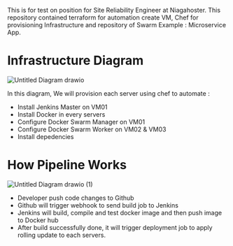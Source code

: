 This is for test on position for Site Reliability Engineer at Niagahoster. This repository contained terraform for automation create VM, Chef for provisioning Infrastructure and repository of Swarm Example : Microservice App.

# Infrastructure Diagram
![Untitled Diagram drawio](https://user-images.githubusercontent.com/13705024/192885629-cd1a1fd1-0692-4e15-a402-747fc99ef2f1.png)

In this diagram, We will provision each server using chef to automate :
- Install Jenkins Master on VM01
- Install Docker in every servers
- Configure Docker Swarm Manager on VM01
- Configure Docker Swarm Worker on VM02 & VM03
- Install depedencies

# How Pipeline Works
![Untitled Diagram drawio (1)](https://user-images.githubusercontent.com/13705024/192885954-e9e2d127-ef37-4bfb-92f7-d25f4d327fe2.png)

- Developer push code changes to Github
- Github will trigger webhook to send build job to Jenkins
- Jenkins will build, compile and test docker image and then push image to Docker hub
- After build successfully done, it will trigger deployment job to apply rolling update to each servers.
